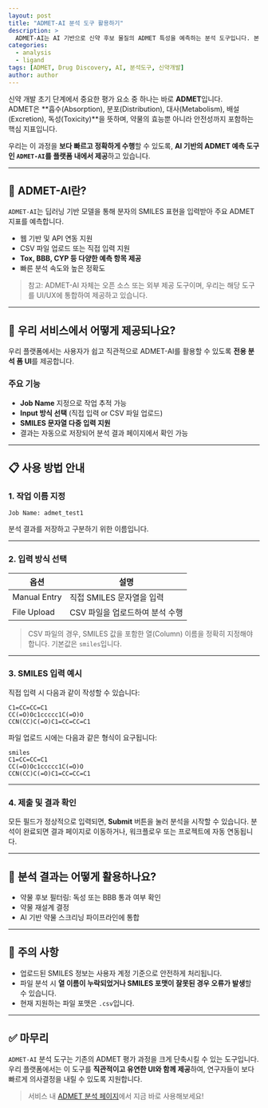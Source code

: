 ```yaml
---
layout: post
title: "ADMET-AI 분석 도구 활용하기"
description: >
  ADMET-AI는 AI 기반으로 신약 후보 물질의 ADMET 특성을 예측하는 분석 도구입니다. 본 포스트에서는 해당 도구를 우리 플랫폼 내에서 어떻게 활용할 수 있는지 자세히 소개합니다.
categories:
  - analysis
  - ligand
tags: [ADMET, Drug Discovery, AI, 분석도구, 신약개발]
author: author
---
```


신약 개발 초기 단계에서 중요한 평가 요소 중 하나는 바로 **ADMET**입니다.  
ADMET은 **흡수(Absorption), 분포(Distribution), 대사(Metabolism), 배설(Excretion), 독성(Toxicity)**을 뜻하며, 약물의 효능뿐 아니라 안전성까지 포함하는 핵심 지표입니다.

우리는 이 과정을 **보다 빠르고 정확하게 수행**할 수 있도록, **AI 기반의 ADMET 예측 도구인 `ADMET-AI`를 플랫폼 내에서 제공**하고 있습니다.

---

## 🧠 ADMET-AI란?

`ADMET-AI`는 딥러닝 기반 모델을 통해 분자의 SMILES 표현을 입력받아 주요 ADMET 지표를 예측합니다.

- 웹 기반 및 API 연동 지원
- CSV 파일 업로드 또는 직접 입력 지원
- **Tox, BBB, CYP 등 다양한 예측 항목 제공**
- 빠른 분석 속도와 높은 정확도

> 참고: ADMET-AI 자체는 오픈 소스 또는 외부 제공 도구이며, 우리는 해당 도구를 UI/UX에 통합하여 제공하고 있습니다.

---

## 🚀 우리 서비스에서 어떻게 제공되나요?

우리 플랫폼에서는 사용자가 쉽고 직관적으로 ADMET-AI를 활용할 수 있도록 **전용 분석 폼 UI**를 제공합니다.

### 주요 기능
- **Job Name** 지정으로 작업 추적 가능
- **Input 방식 선택** (직접 입력 or CSV 파일 업로드)
- **SMILES 문자열 다중 입력 지원**
- 결과는 자동으로 저장되어 분석 결과 페이지에서 확인 가능

---

## 📋 사용 방법 안내

### 1. 작업 이름 지정

```plaintext
Job Name: admet_test1
```

분석 결과를 저장하고 구분하기 위한 이름입니다.

---

### 2. 입력 방식 선택

| 옵션           | 설명                  |
| ------------ | ------------------- |
| Manual Entry | 직접 SMILES 문자열을 입력   |
| File Upload  | CSV 파일을 업로드하여 분석 수행 |

> CSV 파일의 경우, SMILES 값을 포함한 열(Column) 이름을 정확히 지정해야 합니다. 기본값은 `smiles`입니다.

---

### 3. SMILES 입력 예시

직접 입력 시 다음과 같이 작성할 수 있습니다:

```plaintext
C1=CC=CC=C1
CC(=O)Oc1ccccc1C(=O)O
CCN(CC)C(=O)C1=CC=CC=C1
```

파일 업로드 시에는 다음과 같은 형식이 요구됩니다:

```csv
smiles
C1=CC=CC=C1
CC(=O)Oc1ccccc1C(=O)O
CCN(CC)C(=O)C1=CC=CC=C1
```

---

### 4. 제출 및 결과 확인

모든 필드가 정상적으로 입력되면, **Submit** 버튼을 눌러 분석을 시작할 수 있습니다.
분석이 완료되면 결과 페이지로 이동하거나, 워크플로우 또는 프로젝트에 자동 연동됩니다.

---

## 🧬 분석 결과는 어떻게 활용하나요?

* 약물 후보 필터링: 독성 또는 BBB 통과 여부 확인
* 약물 재설계 결정
* AI 기반 약물 스크리닝 파이프라인에 통합

---

## 🔐 주의 사항

* 업로드된 SMILES 정보는 사용자 계정 기준으로 안전하게 처리됩니다.
* 파일 분석 시 **열 이름이 누락되었거나 SMILES 포맷이 잘못된 경우 오류가 발생**할 수 있습니다.
* 현재 지원하는 파일 포맷은 `.csv`입니다.

---

## ✅ 마무리

`ADMET-AI` 분석 도구는 기존의 ADMET 평가 과정을 크게 단축시킬 수 있는 도구입니다.
우리 플랫폼에서는 이 도구를 **직관적이고 유연한 UI와 함께 제공**하여, 연구자들이 보다 빠르게 의사결정을 내릴 수 있도록 지원합니다.

> 서비스 내 <a href="#" onclick="window.open('https://scv.bio/Analysis/admet-ai', '_blank'); return false;">ADMET 분석 페이지</a>에서 지금 바로 사용해보세요!
